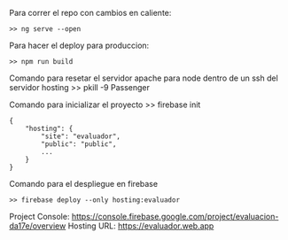 Para correr el repo con cambios en caliente:

    >> ng serve --open

Para hacer el deploy para produccion:

    >> npm run build

Comando para resetar el servidor apache para node dentro de un ssh del servidor hosting
    >> pkill -9 Passenger

Comando para inicializar el proyecto
    >> firebase init

    {
        "hosting": {
            "site": "evaluador",
            "public": "public",
            ...
        }
    }
Comando para el despliegue en firebase

    >> firebase deploy --only hosting:evaluador

Project Console: https://console.firebase.google.com/project/evaluacion-da17e/overview
Hosting URL: https://evaluador.web.app